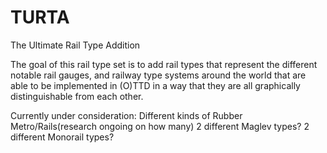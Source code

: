 # TURTA
The Ultimate Rail Type Addition

The goal of this rail type set is to add rail types that represent the different notable rail gauges, and railway type systems around the world that are able to be implemented in (O)TTD in a way that they are all graphically distinguishable from each other.


Currently under consideration:
Different kinds of Rubber Metro/Rails(research ongoing on how many)
2 different Maglev types?
2 different Monorail types?
